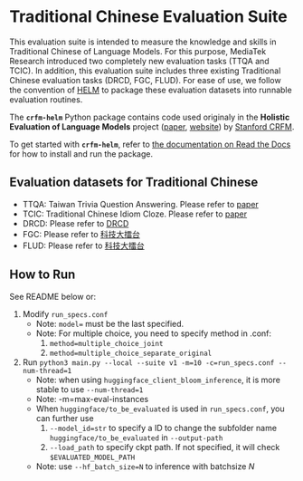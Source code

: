 # Traditional Chinese Evaluation Suite
This evaluation suite is intended to measure the knowledge and skills in Traditional Chinese of Language Models. For this purpose, MediaTek Research introduced two completely new evaluation tasks (TTQA and TCIC). In addition, this evaluation suite includes three existing Traditional Chinese evaluation tasks (DRCD, FGC, FLUD). For ease of use, we follow the convention of [HELM](https://github.com/stanford-crfm/helm) to package these evaluation datasets into runnable evaluation routines.  

The **`crfm-helm`** Python package contains code used originaly in the **Holistic Evaluation of Language Models** project ([paper](https://arxiv.org/abs/2211.09110), [website](https://crfm.stanford.edu/helm/v1.0/)) by [Stanford CRFM](https://crfm.stanford.edu/). 

To get started with **`crfm-helm`**, refer to [the documentation on Read the Docs](https://crfm-helm.readthedocs.io/) for how to install and run the package.

## Evaluation datasets for Traditional Chinese
- TTQA: Taiwan Trivia Question Answering. Please refer to [paper]() 
- TCIC: Traditional Chinese Idiom Cloze. Please refer to [paper]()
- DRCD: Please refer to [DRCD](https://github.com/DRCKnowledgeTeam/DRCD)
- FGC: Please refer to [科技大擂台](https://scidm.nchc.org.tw/dataset/grandchallenge2020/resource/af730fe7-7f95-4af2-b4f4-1ca09406b35a)
- FLUD: Please refer to [科技大擂台](https://scidm.nchc.org.tw/dataset/grandchallenge2020)

## How to Run
See README below or:
1. Modify `run_specs.conf`
    - Note: `model=`  must be the last specified.
    - Note: For multiple choice, you need to specify method in .conf:
        1. `method=multiple_choice_joint`
        2. `method=multiple_choice_separate_original`
2. Run `python3 main.py --local --suite v1 -m=10 -c=run_specs.conf --num-thread=1`
    - Note: when using `huggingface_client_bloom_inference`, it is more stable to use `--num-thread=1`
    - Note: -m=max-eval-instances
    - When `huggingface/to_be_evaluated` is used in `run_specs.conf`, you can further use
        1. `--model_id=str` to specify a ID to change the subfolder name `huggingface/to_be_evaluated` in `--output-path`
        2. `--load_path` to specify ckpt path. If not specified, it will check `$EVALUATED_MODEL_PATH`
    - Note: use `--hf_batch_size=N` to inference with batchsize $N$

